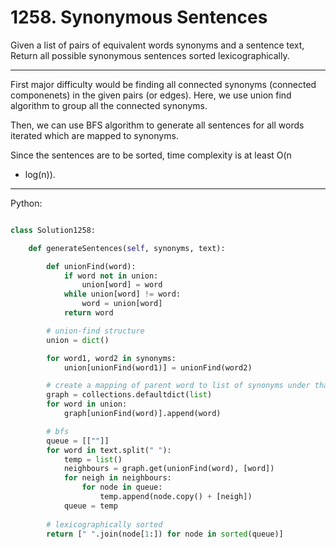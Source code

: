 # 1258. Synonymous Sentences

Given a list of pairs of equivalent words synonyms and a sentence text, Return
all possible synonymous sentences sorted lexicographically.

---

First major difficulty would be finding all connected synonyms (connected
componenets) in the given pairs (or edges). Here, we use union find algorithm
to group all the connected synonyms.

Then, we can use BFS algorithm to generate all sentences for all words iterated
which are mapped to synonyms.

Since the sentences are to be sorted, time complexity is at least O(n
* log(n)).

---

Python:

```python

class Solution1258:

    def generateSentences(self, synonyms, text):

        def unionFind(word):
            if word not in union:
                union[word] = word
            while union[word] != word:
                word = union[word]
            return word

        # union-find structure
        union = dict()

        for word1, word2 in synonyms:
            union[unionFind(word1)] = unionFind(word2)

        # create a mapping of parent word to list of synonyms under that parent
        graph = collections.defaultdict(list)
        for word in union:
            graph[unionFind(word)].append(word)

        # bfs
        queue = [[""]]
        for word in text.split(" "):
            temp = list()
            neighbours = graph.get(unionFind(word), [word])
            for neigh in neighbours:
                for node in queue:
                    temp.append(node.copy() + [neigh])
            queue = temp
        
        # lexicographically sorted
        return [" ".join(node[1:]) for node in sorted(queue)]
```
